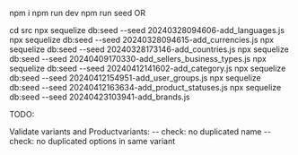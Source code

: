npm i
npm run dev
npm run seed
OR

cd src
npx sequelize db:seed --seed 20240328094606-add_languages.js
npx sequelize db:seed --seed 20240328094615-add_currencies.js
npx sequelize db:seed --seed 20240328173146-add_countries.js
npx sequelize db:seed --seed 20240409170330-add_sellers_business_types.js
npx sequelize db:seed --seed 20240412141602-add_category.js
npx sequelize db:seed --seed 20240412154951-add_user_groups.js
npx sequelize db:seed --seed 20240412163634-add_product_statuses.js
npx sequelize db:seed --seed 20240423103941-add_brands.js

TODO:

Validate variants and Productvariants:
-- check: no duplicated name
-- check: no duplicated options in same variant
